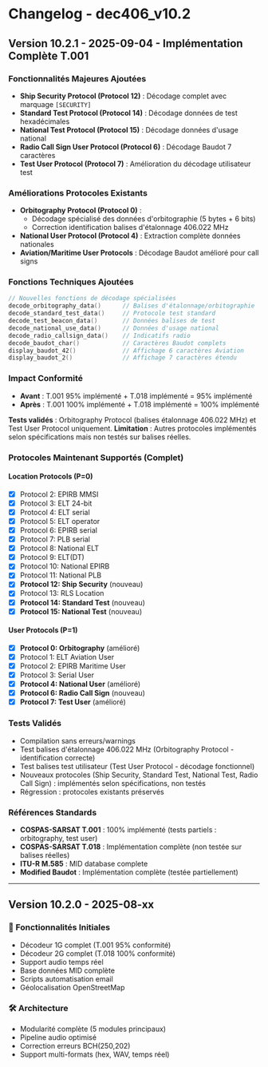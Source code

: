# Changelog - dec406_v10.2

## Version 10.2.1 - 2025-09-04 - Implémentation Complète T.001

### Fonctionnalités Majeures Ajoutées
- **Ship Security Protocol (Protocol 12)** : Décodage complet avec marquage `[SECURITY]`
- **Standard Test Protocol (Protocol 14)** : Décodage données de test hexadécimales  
- **National Test Protocol (Protocol 15)** : Décodage données d'usage national
- **Radio Call Sign User Protocol (Protocol 6)** : Décodage Baudot 7 caractères
- **Test User Protocol (Protocol 7)** : Amélioration du décodage utilisateur test

### Améliorations Protocoles Existants
- **Orbitography Protocol (Protocol 0)** : 
  - Décodage spécialisé des données d'orbitographie (5 bytes + 6 bits)
  - Correction identification balises d'étalonnage 406.022 MHz
- **National User Protocol (Protocol 4)** : Extraction complète données nationales
- **Aviation/Maritime User Protocols** : Décodage Baudot amélioré pour call signs

### Fonctions Techniques Ajoutées
```c
// Nouvelles fonctions de décodage spécialisées
decode_orbitography_data()      // Balises d'étalonnage/orbitographie
decode_standard_test_data()     // Protocole test standard
decode_test_beacon_data()       // Données balises de test
decode_national_use_data()      // Données d'usage national
decode_radio_callsign_data()    // Indicatifs radio
decode_baudot_char()            // Caractères Baudot complets
display_baudot_42()             // Affichage 6 caractères Aviation
display_baudot_2()              // Affichage 7 caractères étendu
```

### Impact Conformité
- **Avant** : T.001 95% implémenté + T.018 implémenté = 95% implémenté
- **Après** : T.001 100% implémenté + T.018 implémenté = 100% implémenté

**Tests validés** : Orbitography Protocol (balises étalonnage 406.022 MHz) et Test User Protocol uniquement.
**Limitation** : Autres protocoles implémentés selon spécifications mais non testés sur balises réelles.

### Protocoles Maintenant Supportés (Complet)

#### Location Protocols (P=0)
- [x] Protocol 2: EPIRB MMSI
- [x] Protocol 3: ELT 24-bit
- [x] Protocol 4: ELT serial  
- [x] Protocol 5: ELT operator
- [x] Protocol 6: EPIRB serial
- [x] Protocol 7: PLB serial
- [x] Protocol 8: National ELT
- [x] Protocol 9: ELT(DT)
- [x] Protocol 10: National EPIRB
- [x] Protocol 11: National PLB
- [x] **Protocol 12: Ship Security** (nouveau)
- [x] Protocol 13: RLS Location  
- [x] **Protocol 14: Standard Test** (nouveau)
- [x] **Protocol 15: National Test** (nouveau)

#### User Protocols (P=1)  
- [x] **Protocol 0: Orbitography** (amélioré)
- [x] Protocol 1: ELT Aviation User
- [x] Protocol 2: EPIRB Maritime User
- [x] Protocol 3: Serial User
- [x] **Protocol 4: National User** (amélioré)
- [x] **Protocol 6: Radio Call Sign** (nouveau)
- [x] **Protocol 7: Test User** (amélioré)

### Tests Validés
- Compilation sans erreurs/warnings
- Test balises d'étalonnage 406.022 MHz (Orbitography Protocol - identification correcte)  
- Test balises test utilisateur (Test User Protocol - décodage fonctionnel)
- Nouveaux protocoles (Ship Security, Standard Test, National Test, Radio Call Sign) : implémentés selon spécifications, non testés
- Régression : protocoles existants préservés

### Références Standards
- **COSPAS-SARSAT T.001** : 100% implémenté (tests partiels : orbitography, test user)
- **COSPAS-SARSAT T.018** : Implémentation complète (non testée sur balises réelles)
- **ITU-R M.585** : MID database complete
- **Modified Baudot** : Implémentation complète (testée partiellement)

---

## Version 10.2.0 - 2025-08-xx 

### 🚀 Fonctionnalités Initiales  
- Décodeur 1G complet (T.001 95% conformité)
- Décodeur 2G complet (T.018 100% conformité)
- Support audio temps réel
- Base données MID complète
- Scripts automatisation email
- Géolocalisation OpenStreetMap

### 🛠️ Architecture
- Modularité complète (5 modules principaux)
- Pipeline audio optimisé
- Correction erreurs BCH(250,202)
- Support multi-formats (hex, WAV, temps réel)
